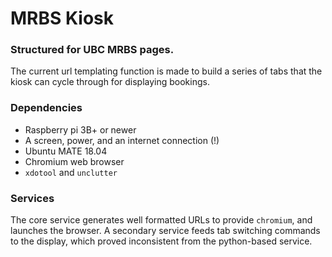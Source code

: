# MRBS Kiosk

### Structured for UBC MRBS pages. 

The current url templating function is made to build a series of tabs that the kiosk can cycle through for displaying bookings.

### Dependencies

 - Raspberry pi 3B+ or newer
 - A screen, power, and an internet connection (!)
 - Ubuntu MATE 18.04
 - Chromium web browser
 - `xdotool` and `unclutter`

### Services

The core service generates well formatted URLs to provide `chromium`, and launches the browser. A secondary service feeds tab switching commands to the display, which proved inconsistent from the python-based service.
